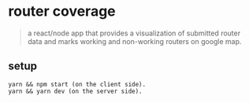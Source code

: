 # router coverage

> a react/node app that provides a visualization of submitted router data and marks working and non-working routers on google map.

## setup

```
yarn && npm start (on the client side).
yarn && yarn dev (on the server side).
```
